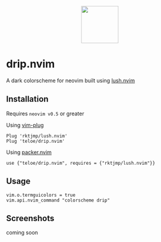 <p align="center">
    <img src="https://user-images.githubusercontent.com/26290165/167910605-7ec451a3-bf39-4a5b-ae94-c2dc69707a12.svg" width="100" />
</p>

# drip.nvim

A dark colorscheme for neovim built using [lush.nvim](https://github.com/rktjmp/lush.nvim)

## Installation

Requires `neovim v0.5` or greater

Using [vim-plug](https://github.com/junegunn/vim-plug)

```
Plug 'rktjmp/lush.nvim'
Plug 'teloe/drip.nvim'
```

Using [packer.nvim](https://github.com/wbthomason/packer.nvim)

```
use {"teloe/drip.nvim", requires = {"rktjmp/lush.nvim"}}
```

## Usage

```
vim.o.termguicolors = true
vim.api.nvim_command "colorscheme drip"
```

## Screenshots

coming soon
